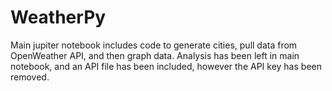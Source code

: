 # WeatherPy

Main jupiter notebook includes code to generate cities, pull data from OpenWeather API, and then graph data. Analysis has been left in main notebook, and an API file has been included, however the API key has been removed. 